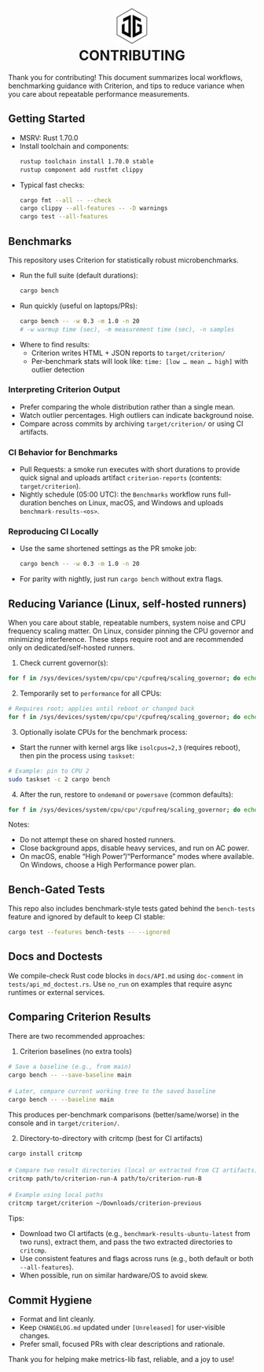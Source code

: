 <h1 id="top" align="center">
    <picture>
        <source media="(prefers-color-scheme: dark)" srcset="https://raw.githubusercontent.com/jamesgober/jamesgober/main/media/jamesgober-logo-dark.png">
        <img width="72" alt="James Gober - brand logo. Image displays stylish 'JG' initials encased in a hexagon outline." src="https://raw.githubusercontent.com/jamesgober/jamesgober/main/media/jamesgober-logo.png">
    </picture>
    <br>
    <b>CONTRIBUTING</b>
  </h1>

Thank you for contributing! This document summarizes local workflows, benchmarking guidance with Criterion, and tips to reduce variance when you care about repeatable performance measurements.

## Getting Started

- MSRV: Rust 1.70.0
- Install toolchain and components:
  ```bash
  rustup toolchain install 1.70.0 stable
  rustup component add rustfmt clippy
  ```
- Typical fast checks:
  ```bash
  cargo fmt --all -- --check
  cargo clippy --all-features -- -D warnings
  cargo test --all-features
  ```

## Benchmarks

This repository uses Criterion for statistically robust microbenchmarks.

- Run the full suite (default durations):
  ```bash
  cargo bench
  ```
- Run quickly (useful on laptops/PRs):
  ```bash
  cargo bench -- -w 0.3 -m 1.0 -n 20
  # -w warmup time (sec), -m measurement time (sec), -n samples
  ```
- Where to find results:
  - Criterion writes HTML + JSON reports to `target/criterion/`
  - Per-benchmark stats will look like: `time: [low … mean … high]` with outlier detection

### Interpreting Criterion Output

- Prefer comparing the whole distribution rather than a single mean.
- Watch outlier percentages. High outliers can indicate background noise.
- Compare across commits by archiving `target/criterion/` or using CI artifacts.

### CI Behavior for Benchmarks

- Pull Requests: a smoke run executes with short durations to provide quick signal and uploads artifact `criterion-reports` (contents: `target/criterion`).
- Nightly schedule (05:00 UTC): the `Benchmarks` workflow runs full-duration benches on Linux, macOS, and Windows and uploads `benchmark-results-<os>`.

### Reproducing CI Locally

- Use the same shortened settings as the PR smoke job:
  ```bash
  cargo bench -- -w 0.3 -m 1.0 -n 20
  ```
- For parity with nightly, just run `cargo bench` without extra flags.

## Reducing Variance (Linux, self-hosted runners)

When you care about stable, repeatable numbers, system noise and CPU frequency scaling matter. On Linux, consider pinning the CPU governor and minimizing interference. These steps require root and are recommended only on dedicated/self-hosted runners.

1) Check current governor(s):
```bash
for f in /sys/devices/system/cpu/cpu*/cpufreq/scaling_governor; do echo "$f: $(cat $f)"; done
```

2) Temporarily set to `performance` for all CPUs:
```bash
# Requires root; applies until reboot or changed back
for f in /sys/devices/system/cpu/cpu*/cpufreq/scaling_governor; do echo performance | sudo tee $f; done
```

3) Optionally isolate CPUs for the benchmark process:
- Start the runner with kernel args like `isolcpus=2,3` (requires reboot), then pin the process using `taskset`:
```bash
# Example: pin to CPU 2
sudo taskset -c 2 cargo bench
```

4) After the run, restore to `ondemand` or `powersave` (common defaults):
```bash
for f in /sys/devices/system/cpu/cpu*/cpufreq/scaling_governor; do echo ondemand | sudo tee $f || echo powersave | sudo tee $f; done
```

Notes:
- Do not attempt these on shared hosted runners.
- Close background apps, disable heavy services, and run on AC power.
- On macOS, enable “High Power”/“Performance” modes where available. On Windows, choose a High Performance power plan.

## Bench-Gated Tests

This repo also includes benchmark-style tests gated behind the `bench-tests` feature and ignored by default to keep CI stable:
```bash
cargo test --features bench-tests -- --ignored
```

## Docs and Doctests

We compile-check Rust code blocks in `docs/API.md` using `doc-comment` in `tests/api_md_doctest.rs`. Use `no_run` on examples that require async runtimes or external services.

## Comparing Criterion Results

There are two recommended approaches:

1) Criterion baselines (no extra tools)

```bash
# Save a baseline (e.g., from main)
cargo bench -- --save-baseline main

# Later, compare current working tree to the saved baseline
cargo bench -- --baseline main
```

This produces per-benchmark comparisons (better/same/worse) in the console and in `target/criterion/`.

2) Directory-to-directory with critcmp (best for CI artifacts)

```bash
cargo install critcmp

# Compare two result directories (local or extracted from CI artifacts)
critcmp path/to/criterion-run-A path/to/criterion-run-B

# Example using local paths
critcmp target/criterion ~/Downloads/criterion-previous
```

Tips:
- Download two CI artifacts (e.g., `benchmark-results-ubuntu-latest` from two runs), extract them, and pass the two extracted directories to `critcmp`.
- Use consistent features and flags across runs (e.g., both default or both `--all-features`).
- When possible, run on similar hardware/OS to avoid skew.

## Commit Hygiene

- Format and lint cleanly.
- Keep `CHANGELOG.md` updated under `[Unreleased]` for user-visible changes.
- Prefer small, focused PRs with clear descriptions and rationale.

Thank you for helping make metrics-lib fast, reliable, and a joy to use!
